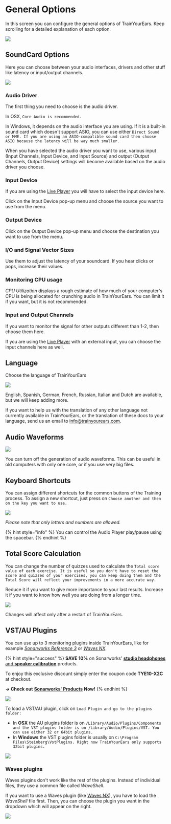 # General Options

In this screen you can configure the general options of TrainYourEars. Keep scrolling for a detailed explanation of each option.

![](../.gitbook/assets/general-options.png)

## SoundCard Options

Here you can choose between your audio interfaces, drivers and other stuff like latency or input/output channels.

![](../.gitbook/assets/soundcard-options-2.png)

### Audio Driver

The first thing you need to choose is the audio driver.

In OSX, `Core Audio is recommended.`

In Windows, it depends on the audio interface you are using. If it is a built-in sound card which doesn't support ASIO, you can use either `Direct Sound or MME. If you are using an ASIO-compatible sound card then choose ASIO because the latency will be way much smaller.`

When you have selected the audio driver you want to use, various input \(Input Channels, Input Device, and Input Source\) and output \(Output Channels, Output Device\) settings will become available based on the audio driver you choose.

### Input Device

If you are using the [Live Player](../player/live.md) you will have to select the input device here.

Click on the Input Device pop-up menu and choose the source you want to use from the menu.

### Output Device

Click on the Output Device pop-up menu and choose the destination you want to use from the menu.

### I/O and Signal Vector Sizes

Use them to adjust the latency of your soundcard. If you hear clicks or pops, increase their values.

### Monitoring CPU usage

_CPU Utilization_ displays a rough estimate of how much of your computer's CPU is being allocated for crunching audio in TrainYourEars. You can limit it if you want, but it is not recommended.

### Input and Output Channels

If you want to monitor the signal for other outputs different than 1-2, then choose them here.

If you are using the [Live Player](../player/live.md) with an external input, you can choose the input channels here as well.

## Language

Choose the language of TrainYourEars

![](../.gitbook/assets/language.png)

English, Spanish, German, French, Russian, Italian and Dutch are available, but we will keep adding more.

If you want to help us with the translation of any other language not currently available in TrainYourEars, or the translation of these docs to your language, send us an email to info@trainyourears.com.

## Audio Waveforms

![](../.gitbook/assets/audio-waveform.png)

You can turn off the generation of audio waveforms. This can be useful in old computers with only one core, or if you use very big files.

## Keyboard Shortcuts

You can assign different shortcuts for the common buttons of the Training process. To assign a new shortcut, just press on `Choose another and then on the key you want to use.`

![](../.gitbook/assets/shortcuts-2.png)

_Please note that only letters and numbers are allowed._

{% hint style="info" %}
You can control the Audio Player play/pause using the spacebar.
{% endhint %}

## Total Score Calculation

You can change the number of quizzes used to calculate the `Total score value of each exercise. It is useful so you don't have to reset the score and quizzes of your exercises, you can keep doing them and the Total Score will reflect your improvements in a more accurate way.`

Reduce it if you want to give more importance to your last results. Increase it if you want to know how well you are doing from a longer time.

![](../.gitbook/assets/total-score-calculation.png)

Changes will affect only after a restart of TrainYourEars.

## VST/AU Plugins

You can use up to 3 monitoring plugins inside TrainYourEars, like for example [_Sonarworks Reference 3_](http://bit.ly/2wlCnd6) or [_Waves NX_](http://www.waves.com/plugins/nx).

{% hint style="success" %}
**SAVE 10%** on Sonarworks' [**studio headphones** and **speaker calibration**](http://bit.ly/2wlCnd6) products.

To enjoy this exclusive discount simply enter the coupon code **TYE10-X2C** at checkout.

**→ Check out** [**Sonarworks' Products**](http://bit.ly/2wlCnd6) **Now!**
{% endhint %}

![](../.gitbook/assets/tye-sonarworks-waves.png)

To load a VST/AU plugin, click on `Load Plugin and go to the plugins folder:`

* In **OSX** the AU plugins folder is on `/Library/Audio/Plugins/Components and the VST plugins folder is on /Library/Audio/Plugins/VST. You can use either 32 or 64bit plugins.`
* In **Windows** the VST plugins folder is usually on `C:\Program Files\Steinberg\VstPlugins. Right now TrainYourEars only supports 32bit plugins.`

![](../.gitbook/assets/plugin-folders.png)

### Waves plugins

Waves plugins don't work like the rest of the plugins. Instead of individual files, they use a common file called _WaveShell_.

If you want to use a Waves plugin \(like [Waves NX](http://www.waves.com/plugins/nx)\), you have to load the _WaveShell_ file first. Then, you can choose the plugin you want in the dropdown which will appear on the right.

![](../.gitbook/assets/waveshell.png)

